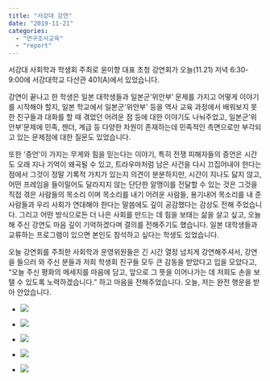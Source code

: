 ```yaml
---
title: "서강대 강연"
date: "2019-11-21"
categories: 
  - "연구조사교육"
  - "report"
---
```


서강대 사회학과 학생회 주최로 윤미향 대표 초청 강연회가 오늘(11.21) 저녁 6:30-9:00에 서강대학교 다산관 401(A)에서 있었습니다.

강연이 끝나고 한 학생은 일본 대학생들과 일본군’위안부’ 문제를 가지고 어떻게 이야기를 시작해야 할지, 일본 학교에서 일본군'위안부' 등을 역사 교육 과정에서 배워보지 못한 친구들과 대화를 할 때 겪었던 어려운 점 등에 대한 이야기도 나눠주었고, 일본군’위안부’문제에 민족, 젠더, 계급 등 다양한 차원이 존재하는데 민족적인 측면으로만 부각되고 있는 문제점에 대한 질문도 있었습니다.

또한 '증언'이 가지는 무게와 힘을 믿는다는 이야기, 특히 전쟁 피해자들의 증언은 시간도 오래 지나 기억이 왜곡될 수 있고, 트라우마처럼 남은 사건을 다시 끄집어내야 한다는 점에서 그것이 정말 기록적 가치가 있는지 의견이 분분하지만, 시간이 지나도 닳지 않고, 어떤 프레임을 들이밀어도 달라지지 않는 단단한 알맹이를 전달할 수 있는 것은 그것을 직접 겪은 사람들의 목소리 이며 목소리를 내기 어려운 사람들, 용기내어 목소리를 내 준 사람들과 우리 사회가 연대해야 한다는 말씀에도 깊이 공감했다는 감상도 전해 주었습니다. 그리고 어떤 방식으로든 더 나은 사회를 만드는 데 힘을 보태는 삶을 살고 싶고, 오늘 해 주신 강연도 마음 깊이 기억하겠다며 결의를 전해주기도 했습니다. 일본 대학생들과 교류하는 프로그램이 있으면 본인도 참석하고 싶다는 학생도 있었습니다.

오늘 강연회를 주최한 사회학과 운영위원들은 긴 시간 열정 넘치게 강연해주셔서, 강연을 들으러 와 주신 분들과 저희 학생회 친구들 모두 큰 감동을 받았다고 입을 모았다고, “오늘 주신 평화의 메세지를 마음에 담고, 앞으로 그 뜻을 이어나가는 데 저희도 손을 보탤 수 있도록 노력하겠습니다.” 하고 마음을 전해주었습니다. 오늘, 저는 완전 행운을 받아 안았습니다.

- ![](https://womenandwar.net/kr/wp-content/uploads/2019/11/크기변환IMG_8050.jpg)
    
- ![](https://womenandwar.net/kr/wp-content/uploads/2019/11/IMG_8054-1024x498.jpg)
    
- ![](https://womenandwar.net/kr/wp-content/uploads/2019/11/IMG_8055-1024x498.jpg)
    
- ![](https://womenandwar.net/kr/wp-content/uploads/2019/11/IMG_8056-1024x768.jpg)
    
- ![](https://womenandwar.net/kr/wp-content/uploads/2019/11/IMG_8057-1024x768.jpg)
